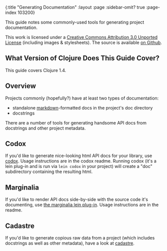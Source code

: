 {:title "Generating Documentation"
 :layout :page :sidebar-omit? true :page-index 103200}

This guide notes some commonly-used tools for generating project
documentation.

This work is licensed under a <a rel="license"
href="https://creativecommons.org/licenses/by/3.0/">Creative Commons
Attribution 3.0 Unported License</a> (including images &
stylesheets). The source is available [on
Github](https://github.com/clojure-doc/clojure-doc.github.io).



## What Version of Clojure Does This Guide Cover?

This guide covers Clojure 1.4.



## Overview

Projects commonly (hopefully?) have at least two types of
documentation:

  * standalone
    [markdown](http://en.wikipedia.org/wiki/Markdown)-formatted docs
    in the project's doc directory
  * docstrings

There are a number of tools for generating handsome API docs from
docstrings and other project metadata.


## Codox

If you'd like to generate nice-looking html API docs for your library,
use [codox](https://github.com/weavejester/codox). Usage instructions
are in the codox readme. Running codox (it's a lein plug-in and is run
via `lein codox` in your project) will create a "doc" subdirectory
containing the resulting html.



## Marginalia

If you'd like to render API docs side-by-side with the source code
it's documenting, use [the marginalia lein
plug-in](https://github.com/fogus/lein-marginalia). Usage instructions
are in the readme.



## Cadastre

If you'd like to generate copious raw data from a project (which
includes docstrings as well as other metadata), have a look at
[cadastre](https://github.com/dakrone/cadastre).
